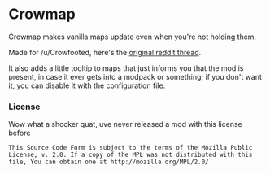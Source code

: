 Crowmap
=======

Crowmap makes vanilla maps update even when you're not holding them.

Made for /u/Crowfooted, here's the [original reddit thread](https://www.reddit.com/r/feedthebeast/comments/9b8a5j/making_best_use_of_vanilla_maps/).

It also adds a little tooltip to maps that just informs you that the mod is present, in case it ever gets into a modpack or something; if you don't want it, you can disable it with the configuration file.

### License

Wow what a shocker quat, uve never released a mod with this license before

    This Source Code Form is subject to the terms of the Mozilla Public
    License, v. 2.0. If a copy of the MPL was not distributed with this
    file, You can obtain one at http://mozilla.org/MPL/2.0/
